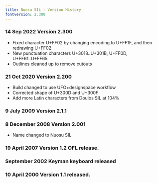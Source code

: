 ```yaml
---
title: Nuosu SIL - Version History
fontversion: 2.300
---
```


### 14 Sep 2022 Version 2.300
- Fixed character U+FF02 by changing encoding to U+FF1F, and then redrawing U+FF02
- New punctuation characters U+3018..U+301B, U+FF0D, U+FF61..U+FF65
- Outlines cleaned up to remove cutouts

### 21 Oct 2020 Version 2.200
- Build changed to use UFO+designspace workflow
- Corrected shape of U+300D and U+300F
- Add more Latin characters from Doulos SIL at 104%

### 9 July 2009 Version 2.1.1

### 8 December 2008 Version 2.001
- Name changed to Nuosu SIL

### 19 April 2007 Version 1.2 OFL release.

### September 2002 Keyman keyboard released

### 10 April 2000 Version 1.1 released.
